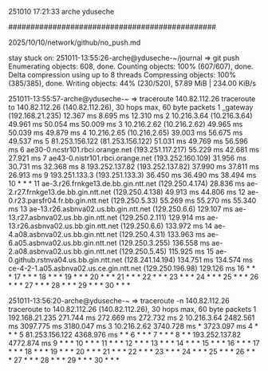 251010
17:21:33
arche
yduseche

###############################################

2025/10/10/network/github/no_push.md

stay stuck on:
251011-13:55:26-arche@yduseche-~/journal
=> git push
Enumerating objects: 608, done.
Counting objects: 100% (607/607), done.
Delta compression using up to 8 threads
Compressing objects: 100% (385/385), done.
Writing objects:  44% (230/520), 57.89 MiB | 234.00 KiB/s


251011-13:55:57-arche@yduseche-~
=> traceroute 140.82.112.26
traceroute to 140.82.112.26 (140.82.112.26), 30 hops max, 60 byte packets
 1  _gateway (192.168.21.235)  12.367 ms  8.695 ms  12.310 ms
 2  10.216.3.64 (10.216.3.64)  49.961 ms  50.054 ms  50.009 ms
 3  10.216.2.62 (10.216.2.62)  49.965 ms  50.039 ms  49.879 ms
 4  10.216.2.65 (10.216.2.65)  39.003 ms  56.675 ms  49.537 ms
 5  81.253.156.122 (81.253.156.122)  51.031 ms  49.769 ms  56.596 ms
 6  ae30-0.ncstr101.rbci.orange.net (193.251.117.217)  55.229 ms  42.681 ms  27.921 ms
 7  ae43-0.nistr101.rbci.orange.net (193.252.160.109)  31.956 ms  30.731 ms  32.368 ms
 8  193.252.137.82 (193.252.137.82)  37.990 ms  37.811 ms  26.913 ms
 9  193.251.133.3 (193.251.133.3)  36.450 ms  36.490 ms  38.494 ms
10  * * *
11  ae-3.r26.frnkge13.de.bb.gin.ntt.net (129.250.4.174)  28.836 ms ae-2.r27.frnkge13.de.bb.gin.ntt.net (129.250.4.138)  49.913 ms  44.806 ms
12  ae-0.r23.parsfr04.fr.bb.gin.ntt.net (129.250.5.33)  55.269 ms  55.270 ms  55.340 ms
13  ae-13.r26.asbnva02.us.bb.gin.ntt.net (129.250.6.6)  129.107 ms ae-13.r27.asbnva02.us.bb.gin.ntt.net (129.250.2.111)  129.914 ms ae-13.r26.asbnva02.us.bb.gin.ntt.net (129.250.6.6)  133.972 ms
14  ae-4.a08.asbnva02.us.bb.gin.ntt.net (129.250.4.31)  133.963 ms ae-6.a05.asbnva02.us.bb.gin.ntt.net (129.250.3.255)  136.558 ms ae-2.a08.asbnva02.us.bb.gin.ntt.net (129.250.5.45)  115.925 ms
15  ae-0.github.rstnva04.us.bb.gin.ntt.net (128.241.14.194)  134.751 ms  134.574 ms ce-4-2-1.a05.asbnva02.us.ce.gin.ntt.net (129.250.196.98)  129.126 ms
16  * * *
17  * * *
18  * * *
19  * * *
20  * * *
21  * * *
22  * * *
23  * * *
24  * * *
25  * * *
26  * * *
27  * * *
28  * * *
29  * * *
30  * * *

251011-13:56:20-arche@yduseche-~
=> traceroute -n 140.82.112.26
traceroute to 140.82.112.26 (140.82.112.26), 30 hops max, 60 byte packets
 1  192.168.21.235  271.744 ms  272.669 ms  272.732 ms
 2  10.216.3.64  2482.561 ms  3097.775 ms  3180.047 ms
 3  10.216.2.62  3740.728 ms *  3723.097 ms
 4  * * *
 5  81.253.156.122  4368.976 ms * *
 6  * * *
 7  * * *
 8  * * 193.252.137.82  4772.874 ms
 9  * * *
10  * * *
11  * * *
12  * * *
13  * * *
14  * * *
15  * * *
16  * * *
17  * * *
18  * * *
19  * * *
20  * * *
21  * * *
22  * * *
23  * * *
24  * * *
25  * * *
26  * * *
27  * * *
28  * * *
29  * * *
30  * * *

